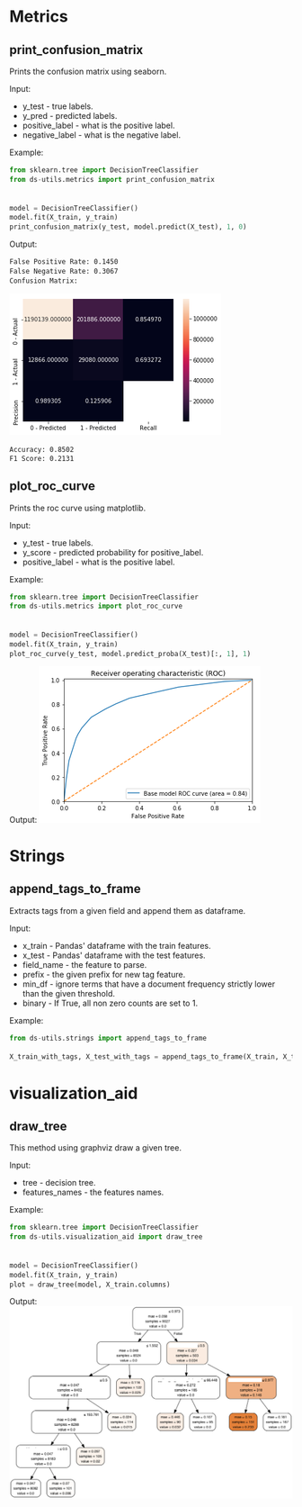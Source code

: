 # Metrics
## print_confusion_matrix
Prints the confusion matrix using seaborn.

Input:
* y_test - true labels.
* y_pred - predicted labels.
* positive_label - what is the positive label.
* negative_label - what is the negative label.

Example:
```python
from sklearn.tree import DecisionTreeClassifier
from ds-utils.metrics import print_confusion_matrix


model = DecisionTreeClassifier()
model.fit(X_train, y_train)
print_confusion_matrix(y_test, model.predict(X_test), 1, 0)
```

Output:
```bash
False Positive Rate: 0.1450
False Negative Rate: 0.3067
Confusion Matrix:
```
![confusion_matrix](../images/confusion_matrix.png)
```
Accuracy: 0.8502
F1 Score: 0.2131
```

## plot_roc_curve
Prints the roc curve using matplotlib.

Input:
* y_test - true labels.
* y_score - predicted probability for positive_label.
* positive_label - what is the positive label.

Example:
```python
from sklearn.tree import DecisionTreeClassifier
from ds-utils.metrics import plot_roc_curve


model = DecisionTreeClassifier()
model.fit(X_train, y_train)
plot_roc_curve(y_test, model.predict_proba(X_test)[:, 1], 1)
```

Output:
![roc_curve](../images/roc_curve.png)

# Strings
## append_tags_to_frame
Extracts tags from a given field and append them as dataframe.

Input:
* x_train - Pandas' dataframe with the train features.
* x_test - Pandas' dataframe with the test features.
* field_name - the feature to parse.
* prefix - the given prefix for new tag feature.
* min_df - ignore terms that have a document frequency strictly lower than the given threshold.
* binary - If True, all non zero counts are set to 1.

Example:
```python
from ds-utils.strings import append_tags_to_frame

X_train_with_tags, X_test_with_tags = append_tags_to_frame(X_train, X_test, "article_tags", "tag_", 10, True)
```

# visualization_aid
## draw_tree
This method using graphviz draw a given tree.

Input:
* tree - decision tree.
* features_names - the features names.

Example:
```python
from sklearn.tree import DecisionTreeClassifier
from ds-utils.visualization_aid import draw_tree


model = DecisionTreeClassifier()
model.fit(X_train, y_train)
plot = draw_tree(model, X_train.columns)
```

Output:
![tree](../images/tree.png)